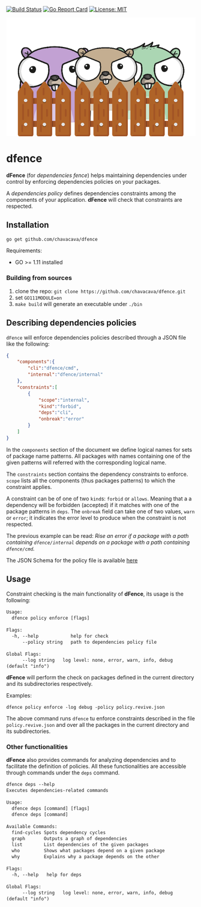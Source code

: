 [![Build Status](https://travis-ci.com/chavacava/dfence.svg?branch=master)](https://travis-ci.com/chavacava/dfence)
[![Go Report Card](https://goreportcard.com/badge/github.com/chavacava/dfence)](https://goreportcard.com/report/github.com/chavacava/dfence)
 [![License: MIT](https://img.shields.io/badge/License-MIT-yellow.svg)](https://opensource.org/licenses/MIT)

![logo](./doc/dfence-logo.png)

# dfence

**dFence** (for _dependencies fence_) helps maintaining dependencies under 
control by enforcing dependencies policies on your packages.

A _dependencies policy_ defines dependencies constraints among the
components of your application. **dFence** will check that constraints
are respected.

## Installation

```
go get github.com/chavacava/dfence
```

Requirements:

* GO >= 1.11 installed

### Building from sources

1. clone the repo: `git clone https://github.com/chavacava/dfence.git`
2. set `GO111MODULE=on`
3. `make build` will generate an executable under `./bin`


## Describing dependencies policies

`dFence` will enforce dependencies policies described through a JSON file like the 
following:

```json
{
    "components":{
        "cli":"dfence/cmd",
        "internal":"dfence/internal"
    },
    "constraints":[
        {
            "scope":"internal",
            "kind":"forbid",
            "deps":"cli",
            "onbreak":"error"
        }
    ]
}
```

In the `components` section of the document we define logical names for sets of
package name patterns. All packages with names containing one of the given 
patterns will referred with the corresponding logical name.

The `constraints` section contains the dependency constraints to enforce.
`scope` lists all the components (thus packages patterns) to which the 
constraint applies.

A constraint can be of one of two `kind`s: `forbid` or `allows`. Meaning that a
a dependency will be forbidden (accepted) if it matches with one of the package 
patterns in `deps`.
The `onbreak` field can take one of two values, `warn` or `error`; it 
indicates the error level to produce when the constraint is not respected.

The previous example can be read: _Rise an error if a package with a path 
containing `dfence/internal` depends on a package with a path containing 
`dfence/cmd`._

The JSON Schema for the policy file is available [here](./doc/policy.schema.json)

## Usage

Constraint checking is the main functionality of **dFence**, its usage is the
following:

```
Usage:
  dfence policy enforce [flags]

Flags:
  -h, --help            help for check
      --policy string   path to dependencies policy file

Global Flags:
      --log string   log level: none, error, warn, info, debug (default "info")
```

**dFence** will perform the check on packages defined in the current 
directory and its subdirectories respectively.

Examples:

```
dfence policy enforce -log debug -policy policy.revive.json
```

The above command runs `dfence` tu enforce constraints described in the file
`policy.revive.json` and over all the packages in the current directory and its
subdirectories.

### Other functionalities

**dFence** also provides commands for analyzing dependencies and to facilitate
the definition of policies.
All these functionalities are accessible through commands under the `deps` command.

```
dfence deps --help
Executes dependencies-related commands

Usage:
  dfence deps [command] [flags]
  dfence deps [command]

Available Commands:
  find-cycles Spots dependency cycles
  graph       Outputs a graph of dependencies
  list        List dependencies of the given packages
  who         Shows what packages depend on a given package
  why         Explains why a package depends on the other

Flags:
  -h, --help   help for deps

Global Flags:
      --log string   log level: none, error, warn, info, debug (default "info")

```
